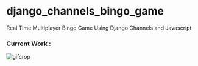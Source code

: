 # django_channels_bingo_game
Real Time Multiplayer Bingo Game Using Django Channels and Javascript 

### Current Work :
![gifcrop](https://user-images.githubusercontent.com/64244098/154535906-603859c6-f4a3-4f27-b99f-0c62123f468c.gif)
